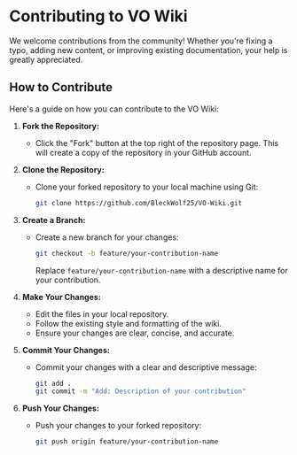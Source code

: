 # Contributing to VO Wiki

We welcome contributions from the community! Whether you're fixing a typo, adding new content, or improving existing documentation, your help is greatly appreciated.

## How to Contribute

Here's a guide on how you can contribute to the VO Wiki:

1. **Fork the Repository:**
    * Click the "Fork" button at the top right of the repository page. This will create a copy of the repository in your GitHub account.

2. **Clone the Repository:**
    * Clone your forked repository to your local machine using Git:

        ```bash
        git clone https://github.com/BleckWolf25/VO-Wiki.git
        ```

3. **Create a Branch:**
    * Create a new branch for your changes:

        ```bash
        git checkout -b feature/your-contribution-name
        ```

        Replace `feature/your-contribution-name` with a descriptive name for your contribution.

4. **Make Your Changes:**
    * Edit the files in your local repository.
    * Follow the existing style and formatting of the wiki.
    * Ensure your changes are clear, concise, and accurate.

5. **Commit Your Changes:**
    * Commit your changes with a clear and descriptive message:

        ```bash
        git add .
        git commit -m "Add: Description of your contribution"
        ```

6. **Push Your Changes:**
    * Push your changes to your forked repository:

        ```bash
        git push origin feature/your-contribution-name
